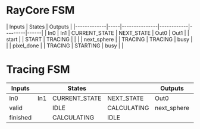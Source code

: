 # RayCore FSM
| Inputs      |      States        |             Outputs       |
|-------------|-----|---------------|------------|---------|------|
| In0         | In1 | CURRENT_STATE | NEXT_STATE | Out0    | Out1 |
| start       |     | START         | TRACING    |         |      |
| next_sphere |     | TRACING       | TRACING    | busy    |      |
| pixel_done  |     | TRACING       | STARTING   | busy    |      |

# Tracing FSM
| Inputs   |     | States        |             | Outputs     |       |
|----------|-----|---------------|-------------|-------------|-------|
| In0      | In1 | CURRENT_STATE | NEXT_STATE  | Out0        | Out1  |
| valid    |     | IDLE          | CALCULATING | next_sphere | index |
| finished |     | CALCULATING   | IDLE        |             |       |

